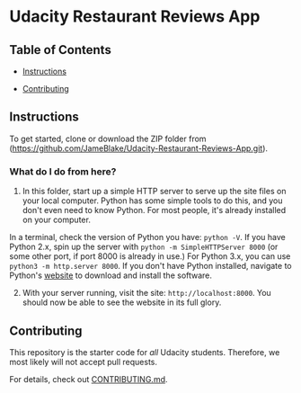 # Udacity Restaurant Reviews App

## __Table of Contents__

* [Instructions](#instructions)

* [Contributing](#contributing)

## __Instructions__

To get started, clone or download the ZIP folder from (https://github.com/JameBlake/Udacity-Restaurant-Reviews-App.git).

### __What do I do from here?__

1. In this folder, start up a simple HTTP server to serve up the site files on your local computer. Python has some simple tools to do this, and you don't even need to know Python. For most people, it's already installed on your computer. 

In a terminal, check the version of Python you have: `python -V`. If you have Python 2.x, spin up the server with `python -m SimpleHTTPServer 8000` (or some other port, if port 8000 is already in use.) For Python 3.x, you can use `python3 -m http.server 8000`. If you don't have Python installed, navigate to Python's [website](https://www.python.org/) to download and install the software.

2. With your server running, visit the site: `http://localhost:8000`. You should now be able to see the website in its full glory.

## __Contributing__

This repository is the starter code for _all_ Udacity students. Therefore, we most likely will not accept pull requests.

For details, check out [CONTRIBUTING.md](CONTRIBUTING.md).


